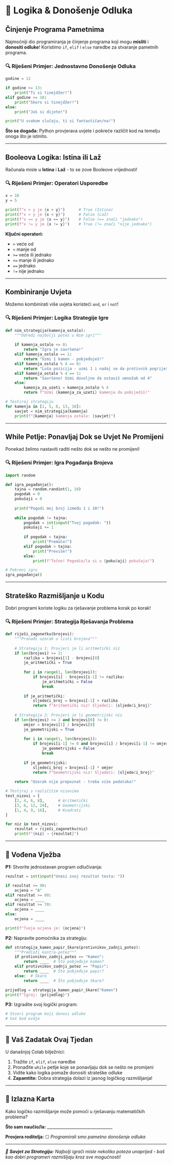 # 🐍 Logika & Donošenje Odluka

## Činjenje Programa Pametnima
Najmoćniji dio programiranja je činjenje programa koji mogu **misliti** i **donositi odluke**! Koristimo `if`, `elif` i `else` naredbe za stvaranje pametnih programa.

### 🔍 Riješeni Primjer: Jednostavno Donošenje Odluka

```python
godine = 12

if godine >= 13:
    print("Ti si tinejdžer!")
elif godine >= 10:
    print("Skoro si tinejdžer!")
else:
    print("Još si dijete!")

print("U svakom slučaju, ti si fantastičan/na!")
```

**Što se događa:** Python provjerava uvjete i pokreće različit kod na temelju onoga što je istinito.

---

## Booleova Logika: Istina ili Laž
Računala misle u **Istina** i **Laž** - to se zove Booleove vrijednosti!

### 🔍 Riješeni Primjer: Operatori Usporedbe

```python
x = 10
y = 5

print(f"x > y je {x > y}")      # True (Istina)
print(f"x < y je {x < y}")      # False (Laž)  
print(f"x == y je {x == y}")    # False (== znači "jednako")
print(f"x != y je {x != y}")    # True (!= znači "nije jednako")
```

**Ključni operatori:**
- `>` veće od
- `<` manje od  
- `>=` veće ili jednako
- `<=` manje ili jednako
- `==` jednako
- `!=` nije jednako

---

## Kombiniranje Uvjeta
Možemo kombinirati više uvjeta koristeći `and`, `or` i `not`!

### 🔍 Riješeni Primjer: Logika Strategije Igre

```python
def nim_strategija(kamenja_ostalo):
    """Odredi najbolji potez u Nim igri"""
    
    if kamenja_ostalo <= 0:
        return "Igra je završena!"
    elif kamenja_ostalo == 1:
        return "Uzmi 1 kamen - pobjeđuješ!"
    elif kamenja_ostalo % 4 == 0:
        return "Loša pozicija - uzmi 1 i nadaj se da protivnik pogriješi"
    elif kamenja_ostalo % 4 == 1:
        return "Savršeno! Uzmi dovoljno da ostaviš umnožak od 4"
    else:
        kamenja_za_uzeti = kamenja_ostalo % 4
        return f"Uzmi {kamenja_za_uzeti} kamenja da pobijediš!"

# Testiraj strategiju
for kamenja in [1, 5, 8, 13, 16]:
    savjet = nim_strategija(kamenja)
    print(f"{kamenja} kamenja ostalo: {savjet}")
```

---

## While Petlje: Ponavljaj Dok se Uvjet Ne Promijeni
Ponekad želimo nastaviti raditi nešto dok se nešto ne promijeni!

### 🔍 Riješeni Primjer: Igra Pogađanja Brojeva

```python
import random

def igra_pogađanja():
    tajna = random.randint(1, 10)
    pogodak = 0
    pokušaji = 0
    
    print("Pogodi moj broj između 1 i 10!")
    
    while pogodak != tajna:
        pogodak = int(input("Tvoj pogodak: "))
        pokušaji += 1
        
        if pogodak < tajna:
            print("Premalo!")
        elif pogodak > tajna:
            print("Previše!")
        else:
            print(f"Točno! Pogodio/la si u {pokušaji} pokušaja!")

# Pokreni igru
igra_pogađanja()
```

---

## Strateško Razmišljanje u Kodu
Dobri programi koriste logiku za rješavanje problema korak po korak!

### 🔍 Riješeni Primjer: Strategija Rješavanja Problema

```python
def riješi_zagonetku(brojevi):
    """Pronađi uzorak u listi brojeva"""
    
    # Strategija 1: Provjeri je li aritmetički niz
    if len(brojevi) >= 2:
        razlika = brojevi[1] - brojevi[0]
        je_aritmetički = True
        
        for i in range(1, len(brojevi)):
            if brojevi[i] - brojevi[i-1] != razlika:
                je_aritmetički = False
                break
        
        if je_aritmetički:
            sljedeći_broj = brojevi[-1] + razlika
            return f"Aritmetički niz! Sljedeći: {sljedeći_broj}"
    
    # Strategija 2: Provjeri je li geometrijski niz  
    if len(brojevi) >= 2 and brojevi[0] != 0:
        omjer = brojevi[1] / brojevi[0]
        je_geometrijski = True
        
        for i in range(1, len(brojevi)):
            if brojevi[i-1] != 0 and brojevi[i] / brojevi[i-1] != omjer:
                je_geometrijski = False
                break
        
        if je_geometrijski:
            sljedeći_broj = brojevi[-1] * omjer
            return f"Geometrijski niz! Sljedeći: {sljedeći_broj}"
    
    return "Uzorak nije prepoznat - treba više podataka!"

# Testiraj s različitim nizovima
test_nizovi = [
    [2, 4, 6, 8],      # Aritmetički
    [3, 6, 12, 24],    # Geometrijski  
    [1, 4, 9, 16],     # Kvadrati
]

for niz in test_nizovi:
    rezultat = riješi_zagonetku(niz)
    print(f"{niz} → {rezultat}")
```

---

## 📝 Vođena Vježba

**P1:** Stvorite jednostavan program odlučivanja:
```python
rezultat = int(input("Unesi svoj rezultat testa: "))

if rezultat >= 90:
    ocjena = "A"
elif rezultat >= 80:
    ocjena = ____
elif rezultat >= 70:
    ocjena = ____
else:
    ocjena = ____

print(f"Tvoja ocjena je: {ocjena}")
```

**P2:** Napravite pomoćnika za strategiju:
```python
def strategija_kamen_papir_škare(protivnikov_zadnji_potez):
    """Predloži kontra-potez"""
    if protivnikov_zadnji_potez == "Kamen":
        return ____  # Što pobjeđuje kamen?
    elif protivnikov_zadnji_potez == "Papir":
        return ____  # Što pobjeđuje papir?
    else:  # Škare
        return ____  # Što pobjeđuje škare?

prijedlog = strategija_kamen_papir_škare("Kamen")
print(f"Igraj: {prijedlog}")
```

**P3:** Izgradite svoj logički program:
```python
# Stvori program koji donosi odluke
# Vaš kod ovdje
```

---

## 🚀 Vaš Zadatak Ovaj Tjedan
U današnjoj Colab bilježnici:
1. Tražite `if`, `elif`, `else` naredbe
2. Pronađite `while` petlje koje se ponavljaju dok se nešto ne promijeni
3. Vidite kako logika pomaže donositi strateške odluke
4. **Zapamtite:** Dobra strategija dolazi iz jasnog logičkog razmišljanja!

---

## 🎯 Izlazna Karta
Kako logičko razmišljanje može pomoći u rješavanju matematičkih problema?

**Što sam naučio/la:** ________________________________

**Provjera roditelja:** ☐ *Programirali smo pametno donošenje odluka*

---

*🧠 **Savjet za Strategiju:** Najbolji igrači misle nekoliko poteza unaprijed - baš kao dobri programeri razmišljaju kroz sve mogućnosti!*